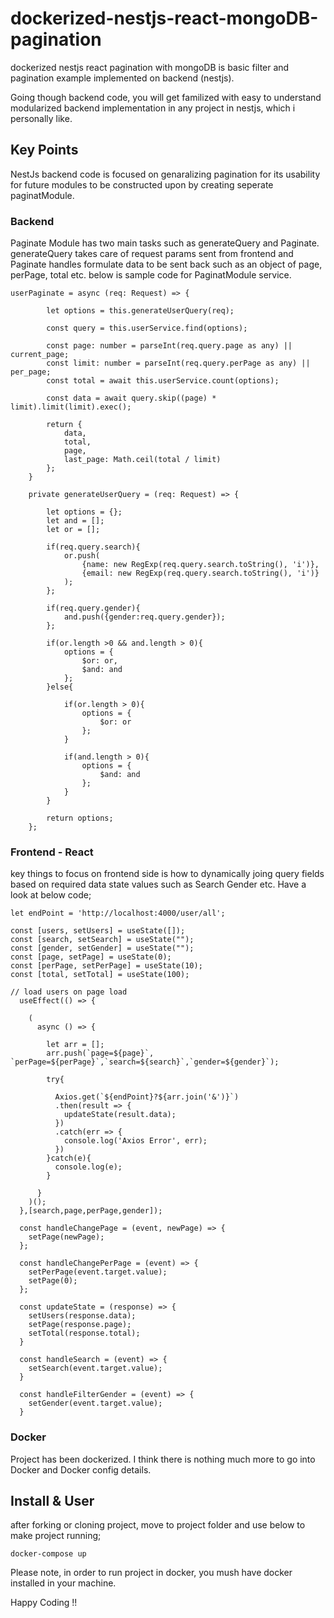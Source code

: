 # dockerized-nestjs-react-mongoDB-pagination

dockerized nestjs react pagination with mongoDB is basic filter and pagination example implemented on backend (nestjs).

Going though backend code, you will get familized with easy to understand modularized backend implementation in any project in nestjs, which i personally like.

## Key Points
NestJs backend code is focused on genaralizing pagination for its usability for future modules to be constructed upon by creating seperate paginatModule.

### Backend
Paginate Module has two main tasks such as generateQuery and Paginate. generateQuery takes care of request params sent from frontend and Paginate handles formulate data to be sent back such as an object of page, perPage, total etc. below is sample code for PaginatModule service. 

```
userPaginate = async (req: Request) => {

        let options = this.generateUserQuery(req);

        const query = this.userService.find(options);

        const page: number = parseInt(req.query.page as any) || current_page;
        const limit: number = parseInt(req.query.perPage as any) || per_page;
        const total = await this.userService.count(options);

        const data = await query.skip((page) * limit).limit(limit).exec();

        return {
            data,
            total,
            page,
            last_page: Math.ceil(total / limit)
        };
    }

    private generateUserQuery = (req: Request) => {

        let options = {};
        let and = [];
        let or = [];
    
        if(req.query.search){
            or.push(
                {name: new RegExp(req.query.search.toString(), 'i')},
                {email: new RegExp(req.query.search.toString(), 'i')}
            );
        };
    
        if(req.query.gender){
            and.push({gender:req.query.gender});
        };
    
        if(or.length >0 && and.length > 0){
            options = {
                $or: or,
                $and: and
            };
        }else{
    
            if(or.length > 0){
                options = {
                    $or: or
                };
            }
            
            if(and.length > 0){
                options = {
                    $and: and
                };
            }
        }
        
        return options;
    };

```

### Frontend - React 

key things to focus on frontend side is how to dynamically joing query fields based on required data state values such as Search Gender etc. Have a look at below code;

```
let endPoint = 'http://localhost:4000/user/all';

const [users, setUsers] = useState([]);
const [search, setSearch] = useState("");
const [gender, setGender] = useState("");
const [page, setPage] = useState(0);
const [perPage, setPerPage] = useState(10);
const [total, setTotal] = useState(100);

// load users on page load
  useEffect(() => {
    
    (
      async () => {
        
        let arr = [];
        arr.push(`page=${page}`, `perPage=${perPage}`,`search=${search}`,`gender=${gender}`);

        try{
          
          Axios.get(`${endPoint}?${arr.join('&')}`)
          .then(result => {
            updateState(result.data);
          })
          .catch(err => {
            console.log('Axios Error', err);
          })
        }catch(e){
          console.log(e);
        }
        
      }
    )();
  },[search,page,perPage,gender]);

  const handleChangePage = (event, newPage) => {
    setPage(newPage);
  };

  const handleChangePerPage = (event) => {
    setPerPage(event.target.value);
    setPage(0);
  };

  const updateState = (response) => {
    setUsers(response.data);
    setPage(response.page);
    setTotal(response.total);
  }

  const handleSearch = (event) => {
    setSearch(event.target.value);
  }

  const handleFilterGender = (event) => {
    setGender(event.target.value);
  }

```

### Docker 
Project has been dockerized. I think there is nothing much more to go into Docker and Docker config details.

## Install & User  

after forking or cloning project, move to project folder and use below to make project running;

```
docker-compose up

```

Please note, in order to run project in docker, you mush have docker installed in your machine. 

Happy Coding !! 
